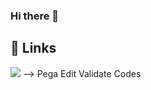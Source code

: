 ### Hi there 👋

## 🔗 Links
[![](https://img.shields.io/badge/My_Gist-000?style=plastic&logo=github&logoColor=white)](https://logappradeep.netlify.app/) --> Pega Edit Validate Codes

<!--
**Logappradeep-M/Logappradeep-M** is a ✨ _special_ ✨ repository because its `README.md` (this file) appears on your GitHub profile.
Here are some ideas to get you started:
- 🔭 I’m currently working on ...
- 🌱 I’m currently learning ...
- 👯 I’m looking to collaborate on ...
- 🤔 I’m looking for help with ...
- 💬 Ask me about ...
- 📫 How to reach me: ...
- 😄 Pronouns: ...
- ⚡ Fun fact: ...
-->
